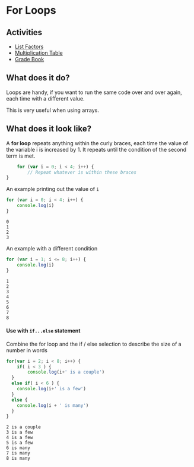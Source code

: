 # For Loops

## Activities

- [List Factors](https://github.com/danleavitt0/codecamp-examples/tree/master/loops/examples/listFactors)
- [Multiplication Table](https://github.com/danleavitt0/codecamp-examples/tree/master/loops/examples/multiplicationTable)
- [Grade Book](https://github.com/danleavitt0/codecamp-examples/tree/master/loops/examples/gradeBook)

## What does it do?

Loops are handy, if you want to run the same code over and over again, each time with a different value.

This is very useful when using arrays.

## What does it look like?

A **for loop** repeats anything within the curly braces, each time the value of the variable i is increased by 1. It repeats until the condition of the second term is met.

```js
	for (var i = 0; i < 4; i++) {
		// Repeat whatever is within these braces
}
```

An example printing out the value of `i`
```js
for (var i = 0; i < 4; i++) {
	console.log(i)
}
```
```
0
1
2
3
```

An example with a different condition

```js
for (var i = 1; i <= 8; i++) {
	console.log(i)
}
```
```
1
2
3
4
5
6
7
8
```

#### Use with `if...else` statement
Combine the for loop and the if / else selection to describe the size of a number in words
```js
for(var i = 2; i < 8; i++) {
	if( i < 3 ) {
		console.log(i+' is a couple')
  }
  else if( i < 6 ) {
  	console.log(i+' is a few')
  }
  else {
  	console.log(i + ' is many')
  }
}
```
```
2 is a couple
3 is a few
4 is a few
5 is a few
6 is many
7 is many
8 is many
```
